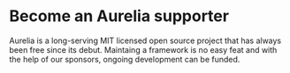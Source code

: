 # Become an Aurelia supporter

Aurelia is a long-serving MIT licensed open source project that has always been free since its debut. Maintaing a framework is no easy feat and with the help of our sponsors, ongoing development can be funded.